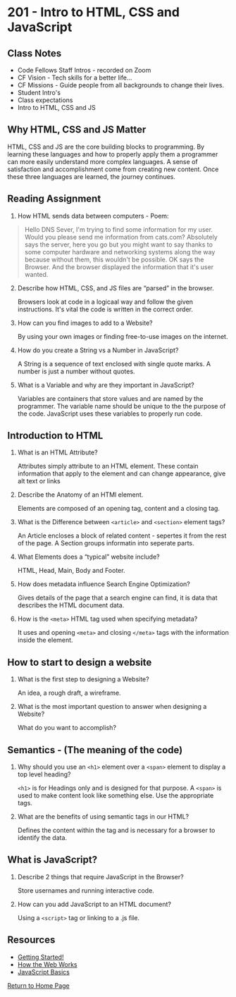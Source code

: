 # 201 - Intro to HTML, CSS and JavaScript

## Class Notes

* Code Fellows Staff Intros - recorded on Zoom
* CF Vision - Tech skills for a better life...
* CF Missions - Guide people from all backgrounds to change their lives.
* Student Intro's
* Class expectations
* Intro to HTML, CSS and JS

## Why HTML, CSS and JS Matter

  HTML, CSS and JS are the core building blocks to programming. By learning these languages and how to properly apply them a programmer can more easily understand more complex languages. A sense of satisfaction and accomplishment come from creating new content. Once these three languages are learned, the journey continues.

## Reading Assignment

1. How HTML sends data between computers - Poem:

> Hello DNS Sever, I'm trying to find some information for my user. Would you please send me information from cats.com? Absolutely says the server, here you go but you might want to say thanks to some computer hardware and networking systems along the way because without them, this wouldn't be possible. OK says the Browser. And the browser displayed the information that it's user wanted. 

2. Describe how HTML, CSS, and JS files are “parsed” in the browser.

   Browsers look at code in a logicaal way and follow the given instructions. It's vital the code is written in the correct order.

3. How can you find images to add to a Website?

    By using your own images or finding free-to-use images on the internet.

4. How do you create a String vs a Number in JavaScript?

    A String is a sequence of text enclosed with single quote marks. A number is just a number without quotes.

5. What is a Variable and why are they important in JavaScript?

    Variables are containers that store values and are named by the programmer. The variable name should be unique to the the purpose of the code. JavaScript uses these variables to properly run code.

## Introduction to HTML

1. What is an HTML Attribute?

    Attributes simply attribute to an HTML element. These contain information that apply to the element and can change appearance, give alt text or links

2. Describe the Anatomy of an HTMl element.

   Elements are composed of an opening tag, content and a closing tag.

3. What is the Difference between `<article>` and `<section>` element tags?

    An Article encloses a block of related content - sepertes it from the rest of the page. A Section groups informatin into seperate parts.

4. What Elements does a “typical” website include?

    HTML, Head, Main, Body and Footer.

5. How does metadata influence Search Engine Optimization?

    Gives details of the page that a search engine can find, it is data that describes the HTML document data.

6. How is the `<meta>` HTML tag used when specifying metadata?

    It uses and opening `<meta>` and closing `</meta>` tags with the information inside the element.

## How to start to design a website

1. What is the first step to designing a Website?

    An idea, a rough draft, a wireframe.

2. What is the most important question to answer when designing a Website?

    What do you want to accomplish?

## Semantics - (The meaning of the code)

1. Why should you use an `<h1>` element over a `<span>` element to display a top level heading?

    `<h1>` is for Headings only and is designed for that purpose. A `<span>` is used to make content look like something else. Use the appropriate tags.

2. What are the benefits of using semantic tags in our HTML?

    Defines the content within the tag and is necessary for a browser to identify the data.

## What is JavaScript?

1. Describe 2 things that require JavaScript in the Browser?

    Store usernames and running interactive code.

2. How can you add JavaScript to an HTML document?

    Using a `<script>` tag or linking to a .js file.

## Resources

* [Getting Started!](https://developer.mozilla.org/en-US/docs/Learn/Getting_started_with_the_web/How_the_Web_works)
* [How the Web Works](https://developer.mozilla.org/en-US/docs/Learn/Getting_started_with_the_web/How_the_Web_works)
* [JavaScript Basics](https://developer.mozilla.org/en-US/docs/Learn/Getting_started_with_the_web/JavaScript_basics)

[Return to Home Page](../README.md)
